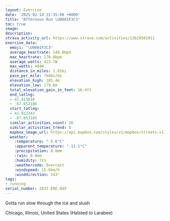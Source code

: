 ```yaml
---
layout: Exercise
date: '2025-02-14 22:35:08 +0000'
title: "Afternoon Run \U0001F3C3"
toc: true
image:
description:
strava_activity_url: https://www.strava.com/activities/13628501911
exercise_data:
  emoji: "\U0001F3C3"
  average_heartrate: 148.8bpm
  max_heartrate: 170.0bpm
  average_watts: 423.7W
  max_watts: 484W
  distance_in_miles: 2.01mi
  pace_per_mile: 7m46s/mi
  elevation_high: 185.4m
  elevation_low: 179.6m
  total_elevation_gain_in_feet: 16.4ft
  end_latlng:
  - 41.913816
  - -87.652186
  start_latlng:
  - 41.912343
  - -87.653165
  similar_activities_count: 26
  similar_activities_trend: 0
  mapbox_image_url: https://api.mapbox.com/styles/v1/mapbox/streets-v11/static/path-5+787af2-1.0(ygy~Ffm~uO%3FoEGuBE%7BDGaBBa%40IcC%40WC%5D%40oAEiA%3F%7D%40Dy%40GyCD%7DAIsEB_AACC%3FsANe%40%3FGEAmCB%7B%40CQGSCOG%7BDDkAEoB%3F%7DA%40w%40Ce%40M%5BAw%40Da%40Eu%40C%7DBCiA%40wCI%7DEBcBCYHd%40%3FhANjBGlAHzJCz%40Jj%40%40tABj%40HV%40N%3FpDANIRAPBXHp%40DhBI%7C%40BfAIz%40LlAD%7CABBF%40%60BIBBBDAt%40D~CCVD~E%3FhHBh%40%3Fx%40Hp%40Bt%40A%5CB%5EIbEDr%40%3Fh%40),pin-s-s+e5b22e(-87.65156,41.91373),pin-s-f+89ae00(-87.65024999999994,41.91385)/auto/800x800?access_token=pk.eyJ1Ijoiam9zaGJlY2ttYW4iLCJhIjoiY205eWR2aDd1MWZ6djJrbXc4a3M0bWZleiJ9.XiG9OWkNcZk2QzjJbxLB4A
  weather:
    :temperature: "-5.6°C"
    :apparent_temperature: "-11.1°C"
    :precipitation: 0.0mm
    :rain: 0.0mm
    :humidity: 71%
    :weathercode: Overcast
    :windspeed: 15.6km/h
    :winddirection: 143°
tags:
- running
serial_number: 2025.ERE.049
---
```

Gotta run slow through the ice and slush

Chicago, Illinois, United States (Halsted to Larabee)
